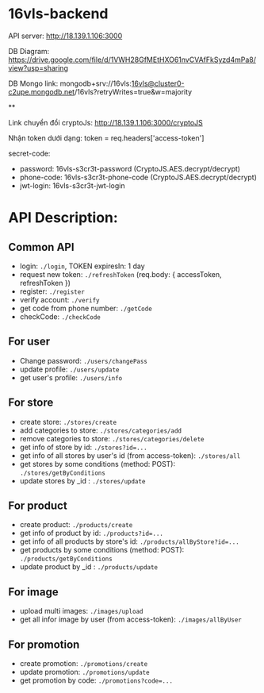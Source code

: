 # 16vls-backend
API server:
http://18.139.1.106:3000

DB Diagram:
https://drive.google.com/file/d/1VWH28GfMEtHXO61nvCVAfFkSyzd4mPa8/view?usp=sharing

DB Mongo link: 
mongodb+srv://16vls:16vls@cluster0-c2upe.mongodb.net/16vls?retryWrites=true&w=majority

**

Link chuyển đổi cryptoJs: 
http://18.139.1.106:3000/cryptoJS

Nhận token dưới dạng: token  = req.headers['access-token']

secret-code:
 + password: 16vls-s3cr3t-password (CryptoJS.AES.decrypt/decrypt)
 + phone-code: 16vls-s3cr3t-phone-code (CryptoJS.AES.decrypt/decrypt)
 + jwt-login: 16vls-s3cr3t-jwt-login


# API Description:

## Common API
 + login: `./login`, TOKEN expiresIn: 1 day
 + request new token: `./refreshToken` (req.body: { accessToken, refreshToken })
 + register: `./register`
 + verify account: `./verify`
 + get code from phone number: `./getCode`
 + checkCode: `./checkCode`

## For user
 + Change password: `./users/changePass`
 + update profile: `./users/update`
 + get user's profile: `./users/info`

## For store
 + create store: `./stores/create`
 + add categories to store: `./stores/categories/add`
 + remove categories to store: `./stores/categories/delete`
 + get info of store by id: `./stores?id=...`
 + get info of all stores by user's id (from access-token): `./stores/all`
 + get stores by some conditions (method: POST): `./stores/getByConditions`
 + update stores by _id : `./stores/update`


## For product
 + create product: `./products/create`
 + get info of product by id: `./products?id=...`
 + get info of all products by store's id: `./products/allByStore?id=...`
 + get products by some conditions (method: POST): `./products/getByConditions`
 + update product by _id : `./products/update`

## For image
 + upload multi images: `./images/upload`
 + get all infor image by user (from access-token): `./images/allByUser`
 
 ## For promotion
 + create promotion: `./promotions/create`
 + update promotion: `./promotions/update`
 + get promotion by code: `./promotions?code=...`
